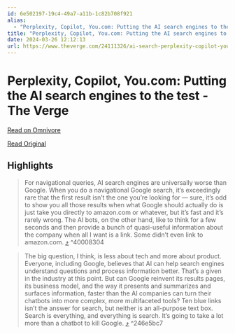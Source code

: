 ```yaml
---
id: 6e502197-19c4-49a7-a11b-1c82b708f921
alias:
  - "Perplexity, Copilot, You.com: Putting the AI search engines to the test - The Verge"
title: "Perplexity, Copilot, You.com: Putting the AI search engines to the test - The Verge"
date: 2024-03-26 12:12:13
url: https://www.theverge.com/24111326/ai-search-perplexity-copilot-you-google-review
---
```


# Perplexity, Copilot, You.com: Putting the AI search engines to the test - The Verge

[Read on Omnivore](https://omnivore.app/me/perplexity-copilot-you-com-putting-the-ai-search-engines-to-the--18e7aacde5c)

[Read Original](https://www.theverge.com/24111326/ai-search-perplexity-copilot-you-google-review)

## Highlights

> For navigational queries, AI search engines are universally worse than Google. When you do a navigational Google search, it’s exceedingly rare that the first result isn’t the one you’re looking for — sure, it’s odd to show you all those results when what Google should actually do is just take you directly to amazon.com or whatever, but it’s fast and it’s rarely wrong. The AI bots, on the other hand, like to think for a few seconds and then provide a bunch of quasi-useful information about the company when all I want is a link. Some didn’t even link to amazon.com. [⤴️](https://omnivore.app/me/perplexity-copilot-you-com-putting-the-ai-search-engines-to-the--18e7aacde5c#40008304-51be-413f-97da-aa56a3727e22)  ^40008304

> The big question, I think, is less about tech and more about product. Everyone, including Google, believes that AI can help search engines understand questions and process information better. That’s a given in the industry at this point. But can Google reinvent its results pages, its business model, and the way it presents and summarizes and surfaces information, faster than the AI companies can turn their chatbots into more complex, more multifaceted tools? Ten blue links isn’t the answer for search, but neither is an all-purpose text box. Search is everything, and everything is search. It’s going to take a lot more than a chatbot to kill Google. [⤴️](https://omnivore.app/me/perplexity-copilot-you-com-putting-the-ai-search-engines-to-the--18e7aacde5c#246e5bc7-23a5-4801-8738-8562a6b8c8c5)  ^246e5bc7

